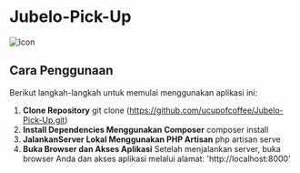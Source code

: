 # Jubelo-Pick-Up

![Icon](https://github.com/ucupofcoffee/Jubelo-Pick-Up.git/truck-container.png)

## Cara Penggunaan

Berikut langkah-langkah untuk memulai menggunakan aplikasi ini:
1. **Clone Repository**
   git clone (https://github.com/ucupofcoffee/Jubelo-Pick-Up.git)
2. **Install Dependencies Menggunakan Composer**
   composer install
4. **JalankanServer Lokal Menggunakan PHP Artisan**
   php artisan serve
5. **Buka Browser dan Akses Aplikasi**
  Setelah menjalankan server, buka browser Anda dan akses aplikasi melalui alamat: 'http://localhost:8000'

